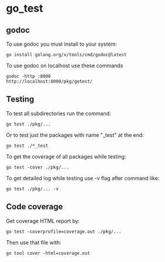 # go_test


## godoc

To use godoc you must install to your system:
```
go install golang.org/x/tools/cmd/godoc@latest
```

To use godoc on localhost use these commands
```
godoc -http :8000
http://localhost:8000/pkg/gotest/
```

## Testing

To test all subdirectories run the command:
```
go test ./pkg/...
```

Or to test just the packages with name "_test" at the end:
```
go test ./*_test
```

To get the coverage of all packages while testing:
```
go test -cover ./pkg/...
```

To get detailed log while testing use -v flag after command like:
```
go test ./pkg/... -v
```

## Code coverage

Get coverage HTML report by:
```
go test -coverprofile=coverage.out ./pkg/...
```

Then use that file with:
```
go tool cover -html=coverage.out
```